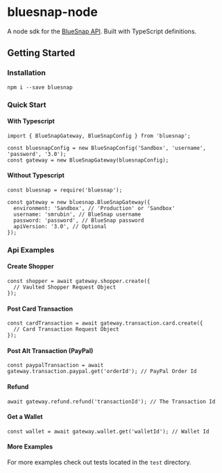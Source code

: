 # bluesnap-node

A node sdk for the [BlueSnap API](https://developers.bluesnap.com/v8976-JSON/docs). Built with TypeScript definitions.

## Getting Started

### Installation
```
npm i --save bluesnap
```

### Quick Start

#### With Typescript
```
import { BlueSnapGateway, BlueSnapConfig } from 'bluesnap';

const bluesnapConfig = new BlueSnapConfig('Sandbox', 'username', 'password', '3.0');
const gateway = new BlueSnapGateway(bluesnapConfig);
```

#### Without Typescript
```
const bluesnap = require('bluesnap');

const gateway = new bluesnap.BlueSnapGateway({
  environment: 'Sandbox', // 'Production' or 'Sandbox'
  username: 'smrubin', // BlueSnap username
  password: 'password', // BlueSnap password
  apiVersion: '3.0', // Optional
});
```

### Api Examples

####  Create Shopper
```
const shopper = await gateway.shopper.create({
  // Vaulted Shopper Request Object
});
```

#### Post Card Transaction
```
const cardTransaction = await gateway.transaction.card.create({
  // Card Transaction Request Object
});
```

#### Post Alt Transaction (PayPal)
```
const paypalTransaction = await gateway.transaction.paypal.get('orderId'); // PayPal Order Id
```

#### Refund
```
await gateway.refund.refund('transactionId'); // The Transaction Id
```

#### Get a Wallet
```
const wallet = await gateway.wallet.get('walletId'); // Wallet Id
```

#### More Examples
For more examples check out tests located in the `test` directory.
